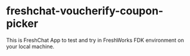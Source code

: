 # freshchat-voucherify-coupon-picker
This is FreshChat App to test and try in FreshWorks FDK environment on your local machine.
